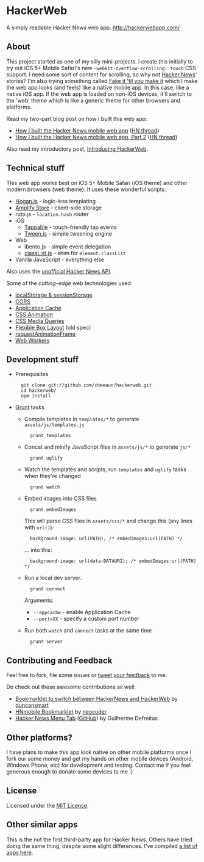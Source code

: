 HackerWeb
=========

A simply readable Hacker News web app. <http://hackerwebapp.com/>

About
-----

This project started as one of my silly mini-projects. I create this initially to try out iOS 5+ Mobile Safari's new `-webkit-overflow-scrolling: touch` CSS support. I need some sort of content for scrolling, so why not [Hacker News](https://news.ycombinator.com/)' stories? I'm also trying something called [Fake it 'til you make it](http://snook.ca/archives/conferences/fake-it) which I make the web app looks (and feels) like a native mobile app. In this case, like a native iOS app. If the web app is loaded on non-iOS devices, it'll switch to the 'web' theme which is like a generic theme for other browsers and platforms.

Read my two-part blog post on how I built this web app:

- [How I built the Hacker News mobile web app](http://cheeaun.com/blog/2012/03/how-i-built-hacker-news-mobile-web-app) ([HN thread](https://news.ycombinator.com/item?id=3662709))
- [How I built the Hacker News mobile web app, Part 2](http://cheeaun.com/blog/2012/03/how-i-built-hacker-news-mobile-web-app_26) ([HN thread](https://news.ycombinator.com/item?id=3756771))

Also read my introductory post, [Introducing HackerWeb](http://cheeaun.com/blog/2012/12/introducing-hackerweb).

Technical stuff
---------------

This web app works best on iOS 5+ Mobile Safari (iOS theme) and other modern browsers (web theme). It uses these wonderful scripts:

- [Hogan.js](https://github.com/twitter/hogan.js) - logic-less templating
- [Amplify.Store](http://amplifyjs.com/api/store/) - client-side storage
- ruto.js - `location.hash` router
- iOS
	- [Tappable](https://github.com/cheeaun/tappable) - touch-friendly tap events
	- [Tween.js](https://github.com/sole/tween.js) - simple tweening engine
- Web
	- ibento.js - simple event delegation
	- [classList.js](https://github.com/eligrey/classList.js) - shim for `element.classList`
- Vanilla JavaScript - everything else

Also uses the [unofficial Hacker News API](https://github.com/cheeaun/node-hnapi/).

Some of the *cutting-edge* web technologies used:

- [localStorage & sessionStorage](http://caniuse.com/namevalue-storage)
- [CORS](http://caniuse.com/cors)
- [Application Cache](http://caniuse.com/offline-apps)
- [CSS Animation](http://caniuse.com/css-animation)
- [CSS Media Queries](http://caniuse.com/css-mediaqueries)
- [Flexible Box Layout](http://caniuse.com/flexbox) (old spec)
- [requestAnimationFrame](http://caniuse.com/requestanimationframe)
- [Web Workers](http://caniuse.com/webworkers)

Development stuff
--------------------

- Prerequisites

		git clone git://github.com/cheeaun/hackerweb.git
		cd hackerweb/
		npm install

- [Grunt](http://gruntjs.com/) tasks

	- Compile templates in `templates/*` to generate `assets/js/templates.js`

			grunt templates

	- Concat and minify JavaScript files in `assets/js/*` to generate `js/*`

			grunt uglify

	- Watch the templates and scripts, run `templates` and `uglify` tasks when they're changed

			grunt watch

	- Embed images into CSS files

			grunt embedImages

		This will parse CSS files in `assets/css/*` and change this (any lines with `url()`):

			background-image: url(PATH); /* embedImages:url(PATH) */

		... into this:

			background-image: url(data:DATAURI); /* embedImages:url(PATH) */

	- Run a local dev server.

			grunt connect

		Arguments:

		- `--appcache` - enable Application Cache
		- `--port=XX` - specify a custom port number

	- Run both `watch` and `connect` tasks at the same time

			grunt server

Contributing and Feedback
-------------------------

Feel free to fork, file some issues or [tweet your feedback](http://twitter.com/cheeaun) to me.

Do check out these awesome contributions as well:

- [Bookmarklet to switch between HackerNews and HackerWeb](https://gist.github.com/duncansmart/4672084) by [duncansmart](https://github.com/duncansmart)
- [HNmobile Bookmarklet](http://neocoder.github.com/hnmbookmarklet/) by [neocoder](https://github.com/neocoder)
- [Hacker News Menu Tab](http://www.guidefreitas.com/2012/03/hacker-news-menu-tab.html) ([GitHub](https://github.com/guidefreitas/HNewsTab)) by Guilherme Defreitas

Other platforms?
----------------

I have plans to make this app look native on other mobile platforms once I fork our some money and get my hands on other mobile devices (Android, Windows Phone, etc) for development and testing. Contact me if you feel generous enough to donate some devices to me :)

License
-------

Licensed under the [MIT License](http://cheeaun.mit-license.org/).

Other similar apps
------------------

This is the not the first third-party app for Hacker News. Others have tried doing the same thing, despite some slight differences. I've compiled [a list of apps here](https://github.com/cheeaun/hackerweb/wiki/Hacker-News-apps).